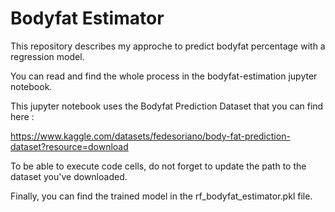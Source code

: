 # Bodyfat Estimator

This repository describes my approche to predict bodyfat percentage with a regression model.

You can read and find the whole process in the bodyfat-estimation jupyter notebook.

This jupyter notebook uses the Bodyfat Prediction Dataset that you can find here :

https://www.kaggle.com/datasets/fedesoriano/body-fat-prediction-dataset?resource=download

To be able to execute code cells, do not forget to update the path to the dataset you've downloaded.

Finally, you can find the trained model in the rf_bodyfat_estimator.pkl file.
